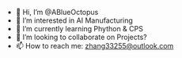 - 👋 Hi, I’m @ABlueOctopus
- 👀 I’m interested in AI Manufacturing
- 🌱 I’m currently learning Phython & CPS
- 💞️ I’m looking to collaborate on Projects?
- 📫 How to reach me: zhang33255@outlook.com

<!---
ABlueOctopus/ABlueOctopus is a ✨ special ✨ repository because its `README.md` (this file) appears on your GitHub profile.
You can click the Preview link to take a look at your changes.
--->

